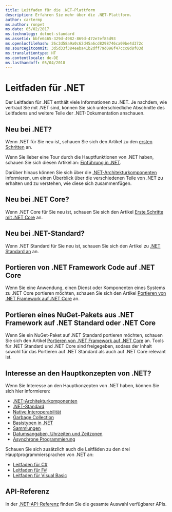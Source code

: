 ```yaml
---
title: Leitfaden für die .NET-Plattform
description: Erfahren Sie mehr über die .NET-Plattform.
author: cartermp
ms.author: ronpet
ms.date: 05/02/2017
ms.technology: dotnet-standard
ms.assetid: bbfe6465-329d-4982-869d-472e7ef85d93
ms.openlocfilehash: 26c3d58a9a0c62d45a6cd8298746ca09be4d372c
ms.sourcegitcommit: 3d5d33f384eeba41b2dff79d096f47ccc8d8f03d
ms.translationtype: HT
ms.contentlocale: de-DE
ms.lasthandoff: 05/04/2018
---
```

# <a name="net-guide"></a>Leitfaden für .NET

Der Leitfaden für .NET enthält viele Informationen zu .NET.  Je nachdem, wie vertraut Sie mit .NET sind, können Sie sich unterschiedliche Abschnitte des Leitfadens und weitere Teile der .NET-Dokumentation anschauen.

## <a name="new-to-net"></a>Neu bei .NET?

Wenn .NET für Sie neu ist, schauen Sie sich den Artikel zu den [ersten Schritten](get-started.md) an.

Wenn Sie lieber eine Tour durch die Hauptfunktionen von .NET haben, schauen Sie sich diesen Artikel an: [Einführung in .NET](tour.md).

Darüber hinaus können Sie sich über die [.NET-Architekturkomponenten](components.md) informieren, um einen Überblick über die verschiedenen Teile von .NET zu erhalten und zu verstehen, wie diese sich zusammenfügen.

## <a name="new-to-net-core"></a>Neu bei .NET Core?

Wenn .NET Core für Sie neu ist, schauen Sie sich den Artikel [Erste Schritte mit .NET Core](../core/get-started.md) an.

## <a name="new-to-net-standard"></a>Neu bei .NET-Standard?

Wenn .NET Standard für Sie neu ist, schauen Sie sich den Artikel zu [.NET Standard an](net-standard.md) an.

## <a name="porting-net-framework-code-to-net-core"></a>Portieren von .NET Framework Code auf .NET Core

Wenn Sie eine Anwendung, einen Dienst oder Komponenten eines Systems zu .NET Core portieren möchten, schauen Sie sich den Artikel [Portieren von .NET Framework auf .NET Core](../core/porting/index.md) an.

## <a name="porting-a-nuget-package-from-net-framework-to-net-standard-or-net-core"></a>Portieren eines NuGet-Pakets aus .NET Framework auf .NET Standard oder .NET Core

Wenn Sie ein NuGet-Paket auf .NET Standard portieren möchten, schauen Sie sich den Artikel [Portieren von .NET Framework auf .NET Core](../core/porting/index.md) an.  Tools für .NET Standard und .NET Core sind freigegeben, sodass der Inhalt sowohl für das Portieren auf .NET Standard als auch auf .NET Core relevant ist.

## <a name="interested-in-major-net-concepts"></a>Interesse an den Hauptkonzepten von .NET?

Wenn Sie Interesse an den Hauptkonzepten von .NET haben, können Sie sich hier informieren:

* [.NET-Architekturkomponenten](components.md)
* [.NET-Standard](net-standard.md)
* [Native Interoperabilität](native-interop.md)
* [Garbage Collection](garbagecollection/index.md)
* [Basistypen in .NET](base-types/index.md)
* [Sammlungen](collections/index.md)
* [Datumsangaben, Uhrzeiten und Zeitzonen](datetime/index.md)
* [Asynchrone Programmierung](async.md)

Schauen Sie sich zusätzlich auch die Leitfäden zu den drei Hauptprogrammiersprachen von .NET an:

* [Leitfaden für C#](../csharp/index.md)
* [Leitfaden für F#](../fsharp/index.md)
* [Leitfaden für Visual Basic](../visual-basic/index.md)

## <a name="api-reference"></a>API-Referenz

In der [.NET-API-Referenz](../../api/index.md) finden Sie die gesamte Auswahl verfügbarer APIs.
